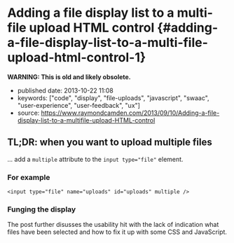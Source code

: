 Adding a file display list to a multi-file upload HTML control {#adding-a-file-display-list-to-a-multi-file-upload-html-control-1}
==============================================================

**WARNING: This is old and likely obsolete.**

-   published date: 2013-10-22 11:08
-   keywords: \[\"code\", \"display\", \"file-uploads\", \"javascript\", \"swaac\", \"user-experience\", \"user-feedback\", \"ux\"\]
-   source: <https://www.raymondcamden.com/2013/09/10/Adding-a-file-display-list-to-a-multifile-upload-HTML-control>

TL;DR: when you want to upload multiple files
---------------------------------------------

... add a `multiple` attribute to the `input type="file"` element.

### For example

``` {.web}
<input type="file" name="uploads" id="uploads" multiple />
```

### Funging the display

The post further disusses the usability hit with the lack of indication what files have been selected and how to fix it up with some CSS and JavaScript.
